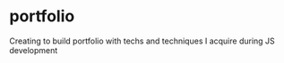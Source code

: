 # portfolio
Creating to build portfolio with techs and techniques I acquire during JS development  
